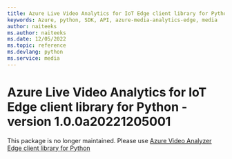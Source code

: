 ```yaml
---
title: Azure Live Video Analytics for IoT Edge client library for Python
keywords: Azure, python, SDK, API, azure-media-analytics-edge, media
author: naiteeks
ms.author: naiteeks
ms.date: 12/05/2022
ms.topic: reference
ms.devlang: python
ms.service: media
---
```

# Azure Live Video Analytics for IoT Edge client library for Python - version 1.0.0a20221205001 


This package is no longer maintained. Please use [Azure Video Analyzer Edge client library for Python](https://pypi.org/project/azure-media-videoanalyzer-edge)

